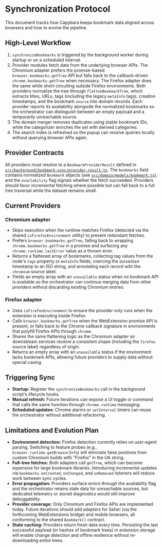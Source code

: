# Synchronization Protocol

This document tracks how Capybara keeps bookmark data aligned across browsers and how to evolve the pipeline.

## High-Level Workflow

1. `synchronizeBookmarks` is triggered by the background worker during startup or on a scheduled interval.
2. Provider modules fetch data from the underlying browser APIs. The Chromium adapter prefers the promise-based `browser.bookmarks.getTree` API but falls back to the callback-driven `chrome.bookmarks.getTree` when necessary. The Firefox adapter does the same while short-circuiting outside Firefox environments. Both providers normalize the tree through `flattenBookmarkTree`, which extracts titles, URLs, tags (including the legacy `metaInfo` tags), creation timestamps, and the bookmark `source` into domain records. Each provider reports its availability alongside the normalized bookmarks so the orchestrator can distinguish between an empty payload and a temporarily unreachable source.
3. The domain merger removes duplicates using stable bookmark IDs, while the categorizer enriches the set with derived categories.
4. The search index is refreshed so the popup can resolve queries locally without querying browser APIs again.

## Provider Contracts

All providers must resolve to a `BookmarkProviderResult` defined in [`src/background/bookmark-sync/provider-result.ts`](../../packages/web-extension/src/background/bookmark-sync/provider-result.ts). The `bookmarks` field contains normalized `Bookmark` objects (see [`src/domain/models/bookmark.ts`](../../packages/web-extension/src/domain/models/bookmark.ts)), and the `availability` flag signals whether the fetch succeeded. Providers should favor incremental fetching where possible but can fall back to a full tree traversal while the dataset remains small.

## Current Providers

### Chromium adapter

- Skips execution when the runtime matches Firefox (detected via the shared `isFirefoxEnvironment` utility) to prevent redundant fetches.
- Prefers `browser.bookmarks.getTree`, falling back to wrapping `chrome.bookmarks.getTree` in a promise and surfacing any `chrome.runtime.lastError` value as a thrown error.
- Returns a flattened array of bookmarks, collecting tag values from the node's `tags` property or `metaInfo` fields, coercing the `dateAdded` timestamp to an ISO string, and annotating each record with the `chromium` source label.
- Yields an empty array with an `unavailable` status when no bookmark API is available so the orchestrator can continue merging data from other providers without discarding existing Chromium entries.

### Firefox adapter

- Uses `isFirefoxEnvironment` to ensure the provider only runs when the extension is executing inside Firefox.
- Calls `browser.bookmarks.getTree` when the WebExtension promise API is present, or falls back to the Chrome callback signature in environments that polyfill Firefox APIs through `chrome`.
- Shares the same flattening logic as the Chromium adapter so downstream services receive a consistent shape (including the `firefox` source label) regardless of origin.
- Returns an empty array with an `unavailable` status if the environment lacks bookmark APIs, allowing future providers to supply data without special casing.

## Triggering Sync

- **Startup:** Register the `synchronizeBookmarks` call in the background script's lifecycle hooks.
- **Manual refresh:** Future iterations can expose a UI toggle or command that calls the same function through `chrome.runtime` messaging.
- **Scheduled updates:** Chrome alarms or `setInterval` timers can reuse the orchestrator without additional refactoring.

## Limitations and Evolution Plan

- **Environment detection:** Firefox detection currently relies on user-agent parsing. Switching to feature probes (e.g., `browser.runtime.getBrowserInfo`) will eliminate false positives from custom Chromium builds with "Firefox" in the UA string.
- **Full-tree fetches:** Both adapters call `getTree`, which can become expensive for large bookmark libraries. Introducing incremental updates via `bookmarks.onCreated`, `onChanged`, and `onRemoved` listeners will reduce work between sync cycles.
- **Error propagation:** Providers surface errors through the availability flag and the orchestrator retains stale data for unreachable sources, but dedicated telemetry or stored diagnostics would still improve debuggability.
- **Provider coverage:** Only Chromium and Firefox APIs are implemented today. Future iterations should add adapters for Safari (via the forthcoming WebExtensions bridge) and mobile browsers, all conforming to the shared `Bookmark[]` contract.
- **State caching:** Providers return fresh data every time. Persisting the last successful payload (or hashes of bookmark trees) in extension storage will enable change detection and offline resilience without re-downloading entire trees.
